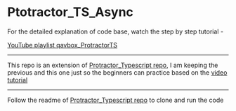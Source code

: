 # Ptotractor_TS_Async

For the detailed explanation of code base, watch the step by step tutorial - 

[YouTube playlist qavbox_ProtractorTS](https://www.youtube.com/watch?v=-zNFZjRo9Cc&list=PLPO0LFyCaSo1yMwM8VQZrE7japdwypBvb)

---
This repo is an extension of [Protractor_Typescript repo](https://github.com/sunilpatro1985/Protractor-typescript), 
I am keeping the previous and this one just so the beginners can practice based on the [video tutorial](https://www.youtube.com/watch?v=-zNFZjRo9Cc&list=PLPO0LFyCaSo1yMwM8VQZrE7japdwypBvb)

---
Follow the readme of [Protractor_Typescript repo](https://github.com/sunilpatro1985/Protractor-typescript) to clone and 
run the code
